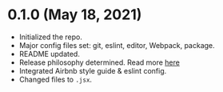 # 0.1.0 (May 18, 2021)

- Initialized the repo.
- Major config files set: git, eslint, editor, Webpack, package.
- README updated.
- Release philosophy determined. Read more [here](https://trello.com/c/OVGX5K3Y/22-changelog-release-philosophy)
- Integrated Airbnb style guide & eslint config.
- Changed files to `.jsx`.
